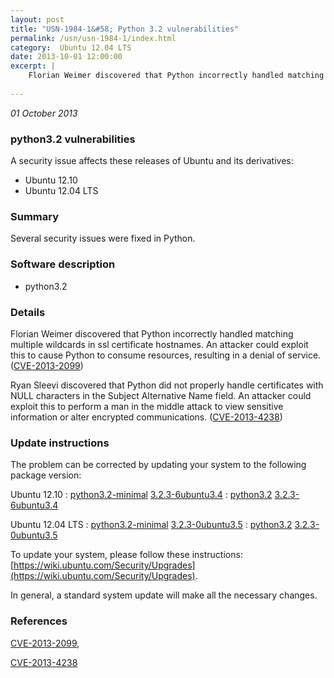 ```yaml
---
layout: post
title: "USN-1984-1&#58; Python 3.2 vulnerabilities"
permalink: /usn/usn-1984-1/index.html
category:  Ubuntu 12.04 LTS
date: 2013-10-01 12:00:00
excerpt: |
    Florian Weimer discovered that Python incorrectly handled matching multiple wildcards in ssl certificate hostnames. An attacker could exploit this to cause Python to consume resources, resulting in a denial of service. ([CVE-2013-2099](http://people.ubuntu.com/~ubuntu-security/cve/CVE-2013-2099))
    
--- 
```

 
 

*01 October 2013*

### python3.2 vulnerabilities

A security issue affects these releases of Ubuntu and its derivatives:

* Ubuntu 12.10
* Ubuntu 12.04 LTS

### Summary

Several security issues were fixed in Python. 

### Software description

* python3.2 

### Details

Florian Weimer discovered that Python incorrectly handled matching multiple wildcards in ssl certificate hostnames. An attacker could exploit this to cause Python to consume resources, resulting in a denial of service. ([CVE-2013-2099](http://people.ubuntu.com/~ubuntu-security/cve/CVE-2013-2099))

Ryan Sleevi discovered that Python did not properly handle certificates with NULL characters in the Subject Alternative Name field. An attacker could exploit this to perform a man in the middle attack to view sensitive information or alter encrypted communications. ([CVE-2013-4238](http://people.ubuntu.com/~ubuntu-security/cve/CVE-2013-4238)) 

### Update instructions

The problem can be corrected by updating your system to the following package version:

Ubuntu 12.10
 : [python3.2-minimal](https://launchpad.net/ubuntu/+source/python3.2) <span> [3.2.3-6ubuntu3.4](https://launchpad.net/ubuntu/+source/python3.2/3.2.3-6ubuntu3.4) </span> 
 : [python3.2](https://launchpad.net/ubuntu/+source/python3.2) <span> [3.2.3-6ubuntu3.4](https://launchpad.net/ubuntu/+source/python3.2/3.2.3-6ubuntu3.4) </span> 

Ubuntu 12.04 LTS
 : [python3.2-minimal](https://launchpad.net/ubuntu/+source/python3.2) <span> [3.2.3-0ubuntu3.5](https://launchpad.net/ubuntu/+source/python3.2/3.2.3-0ubuntu3.5) </span> 
 : [python3.2](https://launchpad.net/ubuntu/+source/python3.2) <span> [3.2.3-0ubuntu3.5](https://launchpad.net/ubuntu/+source/python3.2/3.2.3-0ubuntu3.5) </span> 

To update your system, please follow these instructions: [https://wiki.ubuntu.com/Security/Upgrades](https://wiki.ubuntu.com/Security/Upgrades).

In general, a standard system update will make all the necessary changes. 

### References

 
 [CVE-2013-2099](http://people.ubuntu.com/~ubuntu-security/cve/CVE-2013-2099), 

 [CVE-2013-4238](http://people.ubuntu.com/~ubuntu-security/cve/CVE-2013-4238)
 


